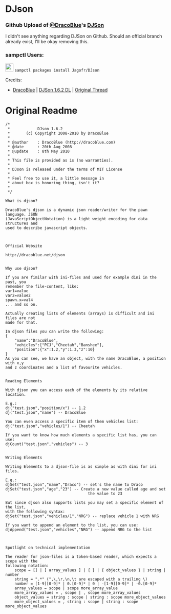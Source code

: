 # DJson
### Github Upload of [@DracoBlue](https://github.com/DracoBlue)'s [DJSon](https://dracoblue.net/downloads/djson/)
I didn't see anything regarding DJSon on Github. Should an official branch already exist, I'll be okay removing this.

### sampctl Users:

<img src="https://avatars2.githubusercontent.com/u/34383908?s=200&v=4/" alt="sampctl_logo" height="25" width="25"> `sampctl packages install Jagofr/DJson`

Credits: 
- [DracoBlue](https://github.com/DracoBlue) | [DJSon 1.6.2 DL](https://dracoblue.net/downloads/djson/) | [Original Thread](https://forum.sa-mp.com/showthread.php?t=48439)

# Original Readme
```
/*
 *            DJson 1.6.2
 *       (c) Copyright 2008-2010 by DracoBlue
 *
 * @author    : DracoBlue (http://dracoblue.com)
 * @date      : 20th Aug 2008
 * @update    : 8th May 2010
 *
 * This file is provided as is (no warranties).
 *
 * DJson is released under the terms of MIT License
 *
 * Feel free to use it, a little message in
 * about box is honoring thing, isn't it?
 *
 */
 
What is djson?

DracoBlue's djson is a dynamic json reader/writer for the pawn language. JSON
(JavaScriptObjectNotation) is a light weight encoding for data structures and
used to describe javascript objects.



Official Website

http://dracoblue.net/djson


Why use djson?

If you are fimilar with ini-files and used for example dini in the past, you
remember the file-content, like:
var1=value
var2=value2
spawn.x=val4
... and so on.

Actually creating lists of elements (arrays) is difficult and ini files are not
made for that.

In djson files you can write the following:
{
	"name":"DracoBlue",
	"vehicles":["PCJ","Cheetah","Banshee"],
	"position":{"x":1.2,"y":1.3,"z":10}
}
As you can see, we have an object, with the name DracoBlue, a position with x,y
and z coordinates and a list of favourite vehicles.


Reading Elements

With djson you can access each of the elements by its relative location.

E.g.:
dj("test.json","position/x") -- 1.2
dj("test.json","name") -- DracoBlue

You can even access a specific item of them vehicles list:
dj("test.json","vehicles/1") -- Cheetah

If you want to know how much elements a specific list has, you can use:
djCount("test.json","vehicles") -- 3


Writing Elements

Writing Elements to a djson-file is as simple as with dini for ini files.

E.g.:
djSet("test.json","name","Draco") -- set's the name to Draco
djSet("test.json","age","23") -- Create a new value called age and set
									the value to 23

But since djson also supports lists you may set a specific element of the list,
with the following syntax:
djSet("test.json","vehicles/1","NRG") -- replace vehicle 1 with NRG

If you want to append an element to the list, you can use:
djAppend("test.json","vehicles","NRG") -- append NRG to the list



Spotlight on technical implementation

The reader for json-files is a token-based reader, which expects a scope with the
following notation:
	scope = [] | [ array_values ] | { } | { object_values } | string | number
	string = ".*" (",\,\r,\n,\t are escaped with a trailing \)
	number = [1-9][0-9]* | 0.[0-9]* | 0 | -[1-9][0-9]* | -0.[0-9]*
	array_values = scope | scope more_array_value
	more_array_values = , scope | , scope more_array_values
	object_values = string : scope | string : scope more_object_values
	more_object_values = , string : scope | string : scope more_object_values
	
```
